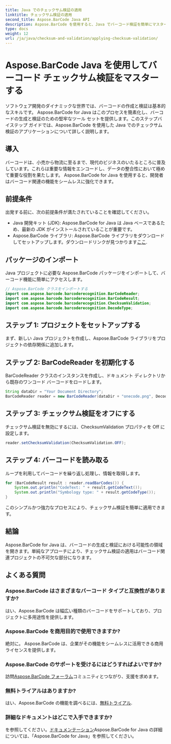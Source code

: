 ```yaml
---
title: Java でのチェックサム検証の適用
linktitle: チェックサム検証の適用
second_title: Aspose.BarCode Java API
description: Aspose.BarCode を使用すると、Java でバーコード検証を簡単にマスターできます。チェックサム検証のステップバイステップ ガイド。ソフトウェアのデータ整合性を強化します。
type: docs
weight: 12
url: /ja/java/checksum-and-validation/applying-checksum-validation/
---
```

# Aspose.BarCode Java を使用してバーコード チェックサム検証をマスターする

ソフトウェア開発のダイナミックな世界では、バーコードの作成と検証は基本的なスキルです。 Aspose.BarCode for Java はこのプロセスを簡素化し、バーコードの生成と検証のための堅牢なツール セットを提供します。このステップバイステップ ガイドでは、Aspose.BarCode を使用した Java でのチェックサム検証のアプリケーションについて詳しく説明します。

## 導入

バーコードは、小売から物流に至るまで、現代のビジネスのいたるところに普及しています。これらは重要な情報をエンコードし、データの整合性において極めて重要な役割を果たします。 Aspose.BarCode for Java を使用すると、開発者はバーコード関連の機能をシームレスに強化できます。

## 前提条件

出発する前に、次の前提条件が満たされていることを確認してください。

- Java 開発キット (JDK): Aspose.BarCode for Java は Java ベースであるため、最新の JDK がインストールされていることが重要です。
-  Aspose.BarCode ライブラリ: Aspose.BarCode ライブラリをダウンロードしてセットアップします。ダウンロードリンクが見つかります[ここ](https://releases.aspose.com/barcode/java/).

## パッケージのインポート

Java プロジェクトに必要な Aspose.BarCode パッケージをインポートして、バーコード機能に簡単にアクセスします。

```java
// Aspose.BarCode クラスをインポートする
import com.aspose.barcode.barcoderecognition.BarCodeReader;
import com.aspose.barcode.barcoderecognition.BarCodeResult;
import com.aspose.barcode.barcoderecognition.ChecksumValidation;
import com.aspose.barcode.barcoderecognition.DecodeType;
```

## ステップ 1: プロジェクトをセットアップする

まず、新しい Java プロジェクトを作成し、Aspose.BarCode ライブラリをプロジェクトの依存関係に追加します。

## ステップ 2: BarCodeReader を初期化する

BarCodeReader クラスのインスタンスを作成し、ドキュメント ディレクトリから既存のワンコード バーコードをロードします。

```java
String dataDir = "Your Document Directory";
BarCodeReader reader = new BarCodeReader(dataDir + "onecode.png", DecodeType.ONE_CODE);
```

## ステップ 3: チェックサム検証をオフにする

チェックサム検証を無効にするには、ChecksumValidation プロパティを Off に設定します。

```java
reader.setChecksumValidation(ChecksumValidation.OFF);
```

## ステップ 4: バーコードを読み取る

ループを利用してバーコードを繰り返し処理し、情報を取得します。

```java
for (BarCodeResult result : reader.readBarCodes()) {
    System.out.println("CodeText: " + result.getCodeText());
    System.out.println("Symbology type: " + result.getCodeType());
}
```

このシンプルかつ強力なプロセスにより、チェックサム検証を簡単に適用できます。

## 結論

Aspose.BarCode for Java は、バーコードの生成と検証における可能性の領域を開きます。単純なアプローチにより、チェックサム検証の適用はバーコード関連プロジェクトの不可欠な部分になります。

## よくある質問

### Aspose.BarCode はさまざまなバーコード タイプと互換性がありますか?
はい、Aspose.BarCode は幅広い種類のバーコードをサポートしており、プロジェクトに多用途性を提供します。

### Aspose.BarCode を商用目的で使用できますか?
絶対に。 Aspose.BarCode は、企業がその機能をシームレスに活用できる商用ライセンスを提供します。

### Aspose.BarCode のサポートを受けるにはどうすればよいですか?
訪問[Aspose.BarCode フォーラム](https://forum.aspose.com/c/barcode/13)コミュニティとつながり、支援を求めます。

### 無料トライアルはありますか?
はい、Aspose.BarCode の機能を調べるには、[無料トライアル](https://releases.aspose.com/).

### 詳細なドキュメントはどこで入手できますか?
を参照してください。[ドキュメンテーション](https://reference.aspose.com/barcode/java/)Aspose.BarCode for Java の詳細については、「Aspose.BarCode for Java」を参照してください。

